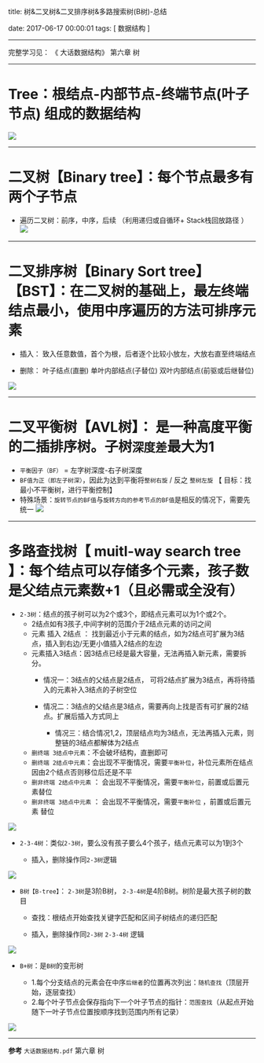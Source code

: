 title:  树&二叉树&二叉排序树&多路搜索树(B树)-总结

date: 2017-06-17 00:00:01
tags: [ 数据结构 ]



---


完整学习见： 《 大话数据结构》 第六章 树


---


# Tree：根结点-内部节点-终端节点(叶子节点) 组成的数据结构
![](http://ll-blog.oss-cn-hangzhou.aliyuncs.com/17-6-17/12872520.jpg)



---
# 二叉树【Binary tree】：每个节点最多有两个子节点
- 遍历二叉树：前序，中序，后续 （利用递归或自循环+ Stack栈回放路径 ）  
![]( http://ll-blog.oss-cn-hangzhou.aliyuncs.com/17-6-17/94470744.jpg)


---
#   二叉排序树【Binary Sort tree】【BST】：在二叉树的基础上，最左终端结点最小，使用中序遍历的方法可排序元素
- 插入： 致入任意数值，首个为根，后者逐个比较小放左，大放右直至终端结点

-  删除： 叶子结点(直删)  单叶内部结点(子替位)  双叶内部结点(前驱或后继替位)


![]( http://ll-blog.oss-cn-hangzhou.aliyuncs.com/17-6-17/51153658.jpg)


---
#   二叉平衡树【AVL树】： 是一种高度平衡的二插排序树。子树`深度差`最大为1
-  `平衡因子（BF）`  = 左字树深度-右子树深度
- `BF值为正（即左子树深）`，因此为达到平衡将`整树右旋` / 反之  `整树左旋` 【 目标：找最小不平衡树，进行平衡控制】
- 特殊场景：`旋转节点的BF值`与`旋转方向的参考节点的BF值`是相反的情况下，需要先统一
![](http://ll-blog.oss-cn-hangzhou.aliyuncs.com/17-6-17/3065500.jpg)

 
---
#   多路查找树【 muitl-way search tree 】：每个结点可以存储多个元素，孩子数是父结点元素数+1（且必需或全没有）
-  `2-3树`：结点的孩子树可以为2个或3个，即结点元素可以为1个或2个。
     -   2结点如有3孩子,中间字树的范围介于2结点元素的访问之间
    -  元素 插入 2结点 ： 找到最近小于元素的结点，如为2结点可扩展为3结点，插入到右边/无更小值插入2结点的左边
     - 元素插入3结点：因3结点已经是最大容量，无法再插入新元素，需要拆分。
          - 情况一：3结点的父结点是2结点， 可将2结点扩展为3结点，再将待插入的元素补入3结点的子树空位
        - 情况二：3结点的父结点是3结点，需要再向上找是否有可扩展的2结点。扩展后插入方式同上

          - 情况三：结合情况1,2，顶层结点均为3结点，无法再插入元素，则整链的3结点都解体为2结点
     - `删终端 3结点中元素`：不会破坏结构，直删即可
    - `删终端 2结点中元素`：会出现不平衡情况，需要`平衡补位`，补位元素所在结点因由2个结点否则移位后还是不平
    - `删非终端 2结点中元素`  ： 会出现不平衡情况，需要`平衡补位`，前置或后置元素替位
     - `删非终端 3结点中元素`  ： 会出现不平衡情况，需要`平衡补位` ，前置或后置元素 替位


![](http://ll-blog.oss-cn-hangzhou.aliyuncs.com/17-6-17/93548120.jpg)

- `2-3-4树`：类似`2-3树`，要么没有孩子要么4个孩子，结点元素可以为1到3个

    - 插入，删除操作同` 2-3树 `逻辑


![](http://ll-blog.oss-cn-hangzhou.aliyuncs.com/17-6-17/15573800.jpg)

 
- `B树【B-tree】`： `2-3树`是3阶B树， `2-3-4树`是4阶B树。树阶是最大孩子树的数目

    - 查找：根结点开始查找关键字匹配和区间子树结点的递归匹配

    -  插入，删除操作同` 2-3树 `  `2-3-4树` 逻辑


![](http://ll-blog.oss-cn-hangzhou.aliyuncs.com/17-6-17/91316945.jpg)

 
- `B+树`：是`B树`的变形树

    - 1.每个分支结点的元素会在中序`后继者`的位置再次列出：`随机查找`（顶层开始，逐层查找）
    - 2.每个叶子节点会保存指向下一个叶子节点的指针：`范围查找`（从起点开始随下一叶子节点位置按顺序找到范围内所有记录）


![](http://ll-blog.oss-cn-hangzhou.aliyuncs.com/17-6-17/83935023.jpg)



---
**参考**
`大话数据结构.pdf` 第六章 树

